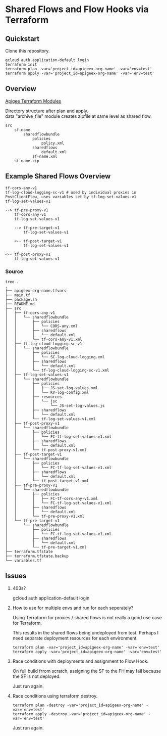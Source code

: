 # Shared Flows and Flow Hooks via Terraform

## Quickstart
Clone this repository.

```
gcloud auth application-default login
terraform init
terraform plan -var='project_id=apigeex-org-name' -var='env=test'
terraform apply -var='project_id=apigeex-org-name' -var='env=test'
```

## Overview

[Apigee Terraform Modules](https://registry.terraform.io/providers/hashicorp/google/latest/docs/resources/apigee_sharedflow)

Directory structure after plan and apply. \
data "archive_file" module creates zipfile at same level as shared flow.
```
src
	sf-name
		sharedflowbundle
			policies
				policy.xml
			sharedflows
				default.xml
			sf-name.xml
	sf-name.zip
```

## Example Shared Flows Overview
```
tf-cors-any-v1
tf-log-cloud-logging-sc-v1 # used by individual proxies in PostClientFlow, uses variables set by tf-log-set-values-v1
tf-log-set-values-v1

--> tf-pre-proxy-v1
	tf-cors-any-v1
	tf-log-set-values-v1

	--> tf-pre-target-v1
		tf-log-set-values-v1

	<-- tf-post-target-v1
		tf-log-set-values-v1

<-- tf-post-proxy-v1
	tf-log-set-values-v1
```

### Source
```
tree .
.
├── apigeex-org-name.tfvars
├── main.tf
├── package.sh
├── README.md
├── src
│   ├── tf-cors-any-v1
│   │   └── sharedflowbundle
│   │       ├── policies
│   │       │   └── CORS-any.xml
│   │       ├── sharedflows
│   │       │   └── default.xml
│   │       └── tf-cors-any-v1.xml
│   ├── tf-log-cloud-logging-sc-v1
│   │   └── sharedflowbundle
│   │       ├── policies
│   │       │   └── SC-log-cloud-logging.xml
│   │       ├── sharedflows
│   │       │   └── default.xml
│   │       └── tf-log-cloud-logging-sc-v1.xml
│   ├── tf-log-set-values-v1
│   │   └── sharedflowbundle
│   │       ├── policies
│   │       │   ├── JS-set-log-values.xml
│   │       │   └── KV-log-config.xml
│   │       ├── resources
│   │       │   └── jsc
│   │       │       └── JS-set-log-values.js
│   │       ├── sharedflows
│   │       │   └── default.xml
│   │       └── tf-log-set-values-v1.xml
│   ├── tf-post-proxy-v1
│   │   └── sharedflowbundle
│   │       ├── policies
│   │       │   └── FC-tf-log-set-values-v1.xml
│   │       ├── sharedflows
│   │       │   └── default.xml
│   │       └── tf-post-proxy-v1.xml
│   ├── tf-post-target-v1
│   │   └── sharedflowbundle
│   │       ├── policies
│   │       │   └── FC-tf-log-set-values-v1.xml
│   │       ├── sharedflows
│   │       │   └── default.xml
│   │       └── tf-post-target-v1.xml
│   ├── tf-pre-proxy-v1
│   │   └── sharedflowbundle
│   │       ├── policies
│   │       │   ├── FC-tf-cors-any-v1.xml
│   │       │   └── FC-tf-log-set-values-v1.xml
│   │       ├── sharedflows
│   │       │   └── default.xml
│   │       └── tf-pre-proxy-v1.xml
│   └── tf-pre-target-v1
│       └── sharedflowbundle
│           ├── policies
│           │   └── FC-tf-log-set-values-v1.xml
│           ├── sharedflows
│           │   └── default.xml
│           └── tf-pre-target-v1.xml
├── terraform.tfstate
├── terraform.tfstate.backup
└── variables.tf
```

## Issues

1. 403s?

    gcloud auth application-default login

2. How to use for multiple envs and run for each seperately?

    Using Terraform for proxies / shared flows is not really a good use case for Terraform.

    This results in the shared flows being undeployed from test. Perhaps I need separate deployment resources for each environment.

    ```
    terraform plan -var='project_id=apigeex-org-name' -var='env=test'
    terraform apply -var='project_id=apigeex-org-name' -var='env=test'
    ```
3. Race conditions with deployments and assignment to Flow Hook.

    On full build frrom scratch, assigning the SF to the FH may fail because the SF is not deployed.

	Just run again.

4. Race conditions using terraform destroy.
    ```
    terraform plan -destroy -var='project_id=apigeex-org-name' -var='env=test'
    terraform apply -destroy -var='project_id=apigeex-org-name' -var='env=test'
    ```
	Just run again.